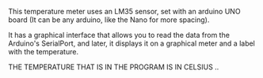 This temperature meter uses an LM35 sensor, set with an arduino UNO board (It can be any arduino, like the Nano for more spacing).

It has a graphical interface that allows you to read the data from the Arduino's SerialPort, and later, it displays it on a graphical meter and a label with the temperature.

THE TEMPERATURE THAT IS IN THE PROGRAM IS IN CELSIUS ..
